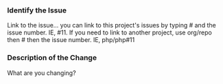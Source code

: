 ### Identify the Issue

Link to the issue... you can link to this project's issues by typing # and the issue number.  IE, #11.  If you need to link to another project, use org/repo then # then the issue number.  IE, php/php#11

### Description of the Change

What are you changing?